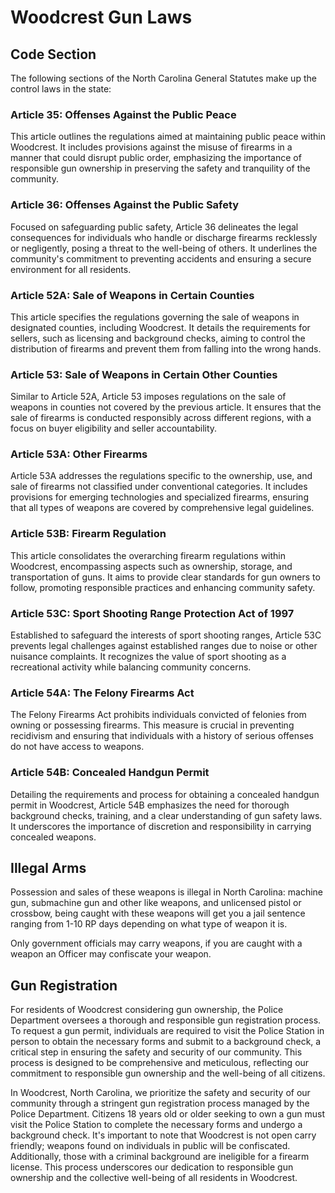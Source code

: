 # Woodcrest Gun Laws

## Code Section

The following sections of the North Carolina General Statutes make up the control laws in the state:

### Article 35: Offenses Against the Public Peace
This article outlines the regulations aimed at maintaining public peace within Woodcrest. It includes provisions against the misuse of firearms in a manner that could disrupt public order, emphasizing the importance of responsible gun ownership in preserving the safety and tranquility of the community.

### Article 36: Offenses Against the Public Safety
Focused on safeguarding public safety, Article 36 delineates the legal consequences for individuals who handle or discharge firearms recklessly or negligently, posing a threat to the well-being of others. It underlines the community's commitment to preventing accidents and ensuring a secure environment for all residents.

### Article 52A: Sale of Weapons in Certain Counties
This article specifies the regulations governing the sale of weapons in designated counties, including Woodcrest. It details the requirements for sellers, such as licensing and background checks, aiming to control the distribution of firearms and prevent them from falling into the wrong hands.

### Article 53: Sale of Weapons in Certain Other Counties
Similar to Article 52A, Article 53 imposes regulations on the sale of weapons in counties not covered by the previous article. It ensures that the sale of firearms is conducted responsibly across different regions, with a focus on buyer eligibility and seller accountability.

### Article 53A: Other Firearms
Article 53A addresses the regulations specific to the ownership, use, and sale of firearms not classified under conventional categories. It includes provisions for emerging technologies and specialized firearms, ensuring that all types of weapons are covered by comprehensive legal guidelines.

### Article 53B: Firearm Regulation
This article consolidates the overarching firearm regulations within Woodcrest, encompassing aspects such as ownership, storage, and transportation of guns. It aims to provide clear standards for gun owners to follow, promoting responsible practices and enhancing community safety.

### Article 53C: Sport Shooting Range Protection Act of 1997
Established to safeguard the interests of sport shooting ranges, Article 53C prevents legal challenges against established ranges due to noise or other nuisance complaints. It recognizes the value of sport shooting as a recreational activity while balancing community concerns.

### Article 54A: The Felony Firearms Act
The Felony Firearms Act prohibits individuals convicted of felonies from owning or possessing firearms. This measure is crucial in preventing recidivism and ensuring that individuals with a history of serious offenses do not have access to weapons.

### Article 54B: Concealed Handgun Permit
Detailing the requirements and process for obtaining a concealed handgun permit in Woodcrest, Article 54B emphasizes the need for thorough background checks, training, and a clear understanding of gun safety laws. It underscores the importance of discretion and responsibility in carrying concealed weapons.

## Illegal Arms

Possession and sales of these weapons is illegal in North Carolina: machine gun, submachine gun and other like weapons, and unlicensed pistol or crossbow, being caught with these weapons will get you a jail sentence ranging from 1-10 RP days depending on what type of weapon it is.

Only government officials may carry weapons, if you are caught with a weapon an Officer may confiscate your weapon.

## Gun Registration
For residents of Woodcrest considering gun ownership, the Police Department oversees a thorough and responsible gun registration process. To request a gun permit, individuals are required to visit the Police Station in person to obtain the necessary forms and submit to a background check, a critical step in ensuring the safety and security of our community. This process is designed to be comprehensive and meticulous, reflecting our commitment to responsible gun ownership and the well-being of all citizens.

In Woodcrest, North Carolina, we prioritize the safety and security of our community through a stringent gun registration process managed by the Police Department. Citizens 18 years old or older seeking to own a gun must visit the Police Station to complete the necessary forms and undergo a background check. It's important to note that Woodcrest is not open carry friendly; weapons found on individuals in public will be confiscated. Additionally, those with a criminal background are ineligible for a firearm license. This process underscores our dedication to responsible gun ownership and the collective well-being of all residents in Woodcrest.

